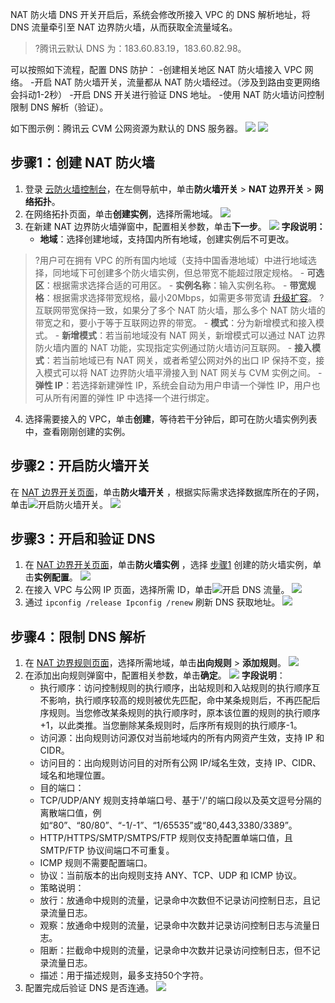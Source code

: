 NAT 防火墙 DNS 开关开启后，系统会修改所接入 VPC 的 DNS 解析地址，将 DNS 流量牵引至 NAT 边界防火墙，从而获取全流量域名。
>?腾讯云默认 DNS 为：183.60.83.19，183.60.82.98。
>

可以按照如下流程，配置 DNS 防护：
<dx-steps>
-创建相关地区 NAT 防火墙接入 VPC 网络。
-开启 NAT 防火墙开关，流量都从 NAT 防火墙经过。（涉及到路由变更网络会抖动1-2秒）
-开启 DNS 开关进行验证 DNS 地址。
-使用 NAT 防火墙访问控制限制 DNS 解析（验证）。
</dx-steps>

如下图示例：腾讯云 CVM 公网资源为默认的 DNS 服务器。
![](https://qcloudimg.tencent-cloud.cn/raw/d30c4cea6a88cd1ead35b2bb4031d066.png)
![](https://qcloudimg.tencent-cloud.cn/raw/5ccbd4362f9e3050f90ca972fe96e22b.png)

## 步骤1：创建 NAT 防火墙[](id:step1)
1. 登录 [云防火墙控制台](https://console.cloud.tencent.com/cfw/asset)，在左侧导航中，单击**防火墙开关** > **NAT 边界开关** > **网络拓扑**。
2. 在网络拓扑页面，单击**创建实例**，选择所需地域。
![](https://qcloudimg.tencent-cloud.cn/raw/52ddea2afea3ed5f3cc6efaeaf0b43d0.png)
3. 在新建 NAT 边界防火墙弹窗中，配置相关参数，单击**下一步**。
![](https://qcloudimg.tencent-cloud.cn/raw/c5b25f65243eb0f72e86f0ec1720ba0e.png)
	**字段说明：**
	- **地域**：选择创建地域，支持国内所有地域，创建实例后不可更改。
>?用户可在拥有 VPC 的所有国内地域（支持中国香港地域）中进行地域选择，同地域下可创建多个防火墙实例，但总带宽不能超过限定规格。
	- **可选区**：根据需求选择合适的可用区。
	- **实例名称**：输入实例名称。
	- **带宽规格**：根据需求选择带宽规格，最小20Mbps，如需更多带宽请 [升级扩容](https://buy.cloud.tencent.com/cfw?type=modify&adtag=cfw.from.console.page.buy)。
>?互联网带宽保持一致，如果分了多个 NAT 防火墙，那么多个 NAT 防火墙的带宽之和，要小于等于互联网边界的带宽。
	- **模式**：分为新增模式和接入模式。
		- **新增模式**：若当前地域没有 NAT 网关，新增模式可以通过 NAT 边界防火墙内置的 NAT 功能，实现指定实例通过防火墙访问互联网。
		- **接入模式**：若当前地域已有 NAT 网关，或者希望公网对外的出口 IP 保持不变，接入模式可以将 NAT 边界防火墙平滑接入到 NAT 网关与 CVM 实例之间。
	- **弹性 IP**：若选择新建弹性 IP，系统会自动为用户申请一个弹性 IP，用户也可从所有闲置的弹性 IP 中选择一个进行绑定。
4. 选择需要接入的 VPC，单击**创建**，等待若干分钟后，即可在防火墙实例列表中，查看刚刚创建的实例。


## 步骤2：开启防火墙开关
在 [NAT 边界开关页面](https://console.cloud.tencent.com/cfw/switch/nat?tab=switch)，单击**防火墙开关** ，根据实际需求选择数据库所在的子网，单击![](https://qcloudimg.tencent-cloud.cn/raw/9345ed8d746cbba9548277c2a156c95b.png)开启防火墙开关。
![](https://qcloudimg.tencent-cloud.cn/raw/7cdf98ac29caf4ec1a8c33d759069c39.png)


## 步骤3：开启和验证 DNS 
1. 在 [NAT 边界开关页面](https://console.cloud.tencent.com/cfw/switch/nat?tab=switch)，单击**防火墙实例** ，选择 [步骤1](#step1) 创建的防火墙实例，单击**实例配置**。
![](https://qcloudimg.tencent-cloud.cn/raw/b64f6c312382ec1afe7b41e03a1b208d.png)
2. 在接入 VPC 与公网 IP 页面，选择所需 ID，单击![](https://qcloudimg.tencent-cloud.cn/raw/c69a24ce06731d4a9ee567c815e80bd3.png)开启 DNS 流量。
![](https://qcloudimg.tencent-cloud.cn/raw/2184523886f230aa78b0f9e5fb5c0e5a.png)
3. 通过 `ipconfig /release Ipconfig /renew` 刷新 DNS 获取地址。
![](https://qcloudimg.tencent-cloud.cn/raw/2614729ca469a64c5e23cff791d076aa.png)


## 步骤4：限制 DNS 解析
1. 在 [NAT 边界规则页面](https://console.cloud.tencent.com/cfw/ac/nat)，选择所需地域，单击**出向规则** > **添加规则**。
![](https://qcloudimg.tencent-cloud.cn/raw/527e798916625d92f5d077d5ea7fc113.png)
2. 在添加出向规则弹窗中，配置相关参数，单击**确定**。
![](https://qcloudimg.tencent-cloud.cn/raw/9302a1adf511ff0b3a1b5c16f2403d4b.png)
**字段说明**：
     - 执行顺序：访问控制规则的执行顺序，出站规则和入站规则的执行顺序互不影响，执行顺序较高的规则被优先匹配，命中某条规则后，不再匹配后序规则。当您修改某条规则的执行顺序时，原本该位置的规则的执行顺序+1，以此类推。当您删除某条规则时，后序所有规则的执行顺序-1。
     - 访问源：出向规则访问源仅对当前地域内的所有内网资产生效，支持 IP 和 CIDR。
     - 访问目的：出向规则访问目的对所有公网 IP/域名生效，支持 IP、CIDR、域名和地理位置。
     - 目的端口：
      - TCP/UDP/ANY 规则支持单端口号、基于'/'的端口段以及英文逗号分隔的离散端口值，例如“80”、“80/80”、“-1/-1”、“1/65535”或“80,443,3380/3389”。
      - HTTP/HTTPS/SMTP/SMTPS/FTP 规则仅支持配置单端口值，且 SMTP/FTP 协议间端口不可重复。
      - ICMP 规则不需要配置端口。
     - 协议：当前版本的出向规则支持 ANY、TCP、UDP 和 ICMP 协议。
     - 策略说明：
      - 放行：放通命中规则的流量，记录命中次数但不记录访问控制日志，且记录流量日志。
      - 观察：放通命中规则的流量，记录命中次数并记录访问控制日志与流量日志。
      - 阻断：拦截命中规则的流量，记录命中次数并记录访问控制日志，但不记录流量日志。
     - 描述：用于描述规则，最多支持50个字符。
3. 配置完成后验证 DNS 是否连通。
![](https://qcloudimg.tencent-cloud.cn/raw/b0c00d40c333a8d2405804bba3b861ed.png)

